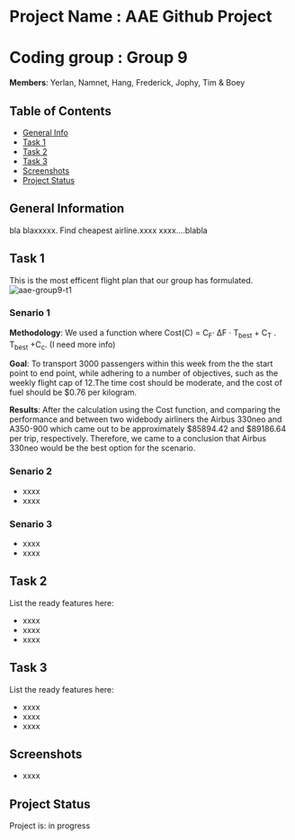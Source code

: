 
# Project Name : AAE Github Project


# Coding group : Group 9 

>
**Members**: Yerlan, Namnet, Hang, Frederick, Jophy, Tim & Boey


## Table of Contents
* [General Info](#general-information)
* [Task 1](#task-1)
* [Task 2](#task-2)
* [Task 3](#task-3)
* [Screenshots](#screenshots)
* [Project Status](#project-status)


## General Information

bla blaxxxxx. Find cheapest airline.xxxx xxxx....blabla


## Task 1
This is the most efficent flight plan that our group has formulated.
![aae-group9-t1](https://user-images.githubusercontent.com/116061877/199170954-d8a1ef5b-f931-48d7-8652-bfb87ee3e0df.jpg)

### Senario 1
**Methodology**: We used a function where Cost(C) = C<sub>F</sub>· ΔF · T<sub>best</sub> + C<sub>T</sub> . T<sub>best</sub> +C<sub>c</sub>.  (I need more info)

**Goal**: To transport 3000 passengers within this week from the the start point to end point, while adhering to a number of objectives, such as the weekly flight cap of 12.The time cost should be moderate, and the cost of fuel should be $0.76 per kilogram.

**Results**: After the calculation using the Cost function, and comparing the performance and between two widebody airliners the Airbus 330neo and A350-900 which came out to be approximately $85894.42 and $89186.64 per trip, respectively. Therefore, we came to a conclusion that Airbus 330neo would be the best option for the scenario.

### Senario 2
- xxxx
- xxxx

### Senario 3
- xxxx
- xxxx


## Task 2
List the ready features here:
- xxxx
- xxxx
- xxxx


## Task 3
List the ready features here:
- xxxx
- xxxx
- xxxx


## Screenshots
- xxxx

## Project Status
Project is: in progress

